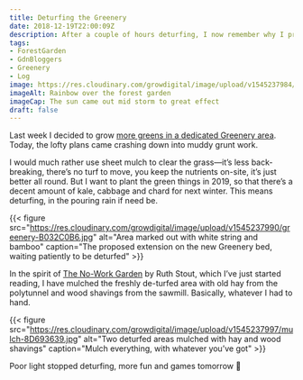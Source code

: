 ```yaml
---
title: Deturfing the Greenery
date: 2018-12-19T22:00:09Z
description: After a couple of hours deturfing, I now remember why I prefer sheet mulching to clear the grass.
tags: 
- ForestGarden
- GdnBloggers
- Greenery
- Log
image: https://res.cloudinary.com/growdigital/image/upload/v1545237984/rainbow-ED42F8EA.jpg
imageAlt: Rainbow over the forest garden
imageCap: The sun came out mid storm to great effect
draft: false
---
```


Last week I decided to grow [more greens in a dedicated Greenery area](http://localhost:3000/blog/eat-your-greens-forest-garden-greenery/). Today, the lofty plans came crashing down into muddy grunt work. 

I would much rather use sheet mulch to clear the grass—it’s less back-breaking, there’s no turf to move, you keep the nutrients on-site, it’s just better all round. But I want to plant the green things in 2019, so that there’s a decent amount of kale, cabbage and chard for next winter. This means deturfing, in the pouring rain if need be.

{{< figure src="https://res.cloudinary.com/growdigital/image/upload/v1545237990/greenery-B032C0B6.jpg" alt="Area marked out with white string and bamboo" caption="The proposed extension on the new Greenery bed, waiting patiently to be deturfed" >}}

In the spirit of [The No-Work Garden](https://amzn.to/2Gwd4vE) by Ruth Stout, which I’ve just started reading, I have mulched the freshly de-turfed area with old hay from the polytunnel and wood shavings from the sawmill. Basically, whatever I had to hand.

{{< figure src="https://res.cloudinary.com/growdigital/image/upload/v1545237997/mulch-8D693639.jpg" alt="Two deturfed areas mulched with hay and wood shavings" caption="Mulch everything, with whatever you’ve got" >}}

Poor light stopped deturfing, more fun and games tomorrow 🙂
